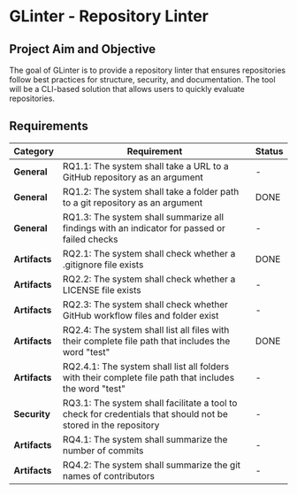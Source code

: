 # GLinter - Repository Linter 

## Project Aim and Objective
The goal of GLinter is to provide a repository linter that ensures repositories follow best practices for structure, security, and documentation. The tool will be a CLI-based solution that allows users to quickly evaluate repositories.

## Requirements

| Category   | Requirement                                                                                         | Status  |
|------------|-----------------------------------------------------------------------------------------------------|---------|
| **General**   | RQ1.1: The system shall take a URL to a GitHub repository as an argument                     | -       |
| **General**   | RQ1.2: The system shall take a folder path to a git repository as an argument                | DONE    |
| **General**   | RQ1.3: The system shall summarize all findings with an indicator for passed or failed checks | -       |
| **Artifacts** | RQ2.1: The system shall check whether a .gitignore file exists                               | DONE    |
| **Artifacts** | RQ2.2: The system shall check whether a LICENSE file exists                                  | -       |
| **Artifacts** | RQ2.3: The system shall check whether GitHub workflow files and folder exist                 | -       |
| **Artifacts** | RQ2.4: The system shall list all files with their complete file path that includes the word "test" | DONE    |
| **Artifacts** | RQ2.4.1: The system shall list all folders with their complete file path that includes the word "test" | -       |
| **Security**  | RQ3.1: The system shall facilitate a tool to check for credentials that should not be stored in the repository | -  |
| **Artifacts** | RQ4.1: The system shall summarize the number of commits                                      | -       |
| **Artifacts** | RQ4.2: The system shall summarize the git names of contributors                              | -       |




